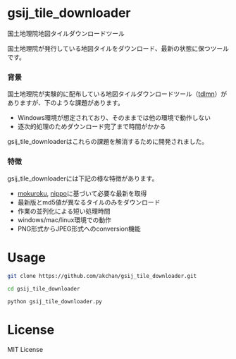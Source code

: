 # gsij_tile_downloader

国土地理院地図タイルダウンロードツール

国土地理院が発行している地図タイルをダウンロード、最新の状態に保つツールです。

### 背景

国土地理院が実験的に配布している地図タイルダウンロードツール（[tdlmn](https://github.com/gsi-cyberjapan/tdlmn/tree/main)）がありますが、下のような課題があります。

- Windows環境が想定されており、そのままでは他の環境で動作しない
- 逐次的処理のためダウンロード完了まで時間がかかる

gsij_tile_downloaderはこれらの課題を解消するために開発されました。

### 特徴

gsij_tile_downloaderには下記の様な特徴があります。

- [mokuroku](https://github.com/gsi-cyberjapan/mokuroku-spec), [nippo](https://github.com/gsi-cyberjapan/nippo-spec)に基づいて必要な最新を取得
- 最新版とmd5値が異なるタイルのみをダウンロード
- 作業の並列化による短い処理時間
- windows/mac/linux環境での動作
- PNG形式からJPEG形式へのconversion機能

# Usage

```bash
git clone https://github.com/akchan/gsij_tile_downloader.git

cd gsij_tile_downloader

python gsij_tile_downloader.py
```

# License

MIT License
